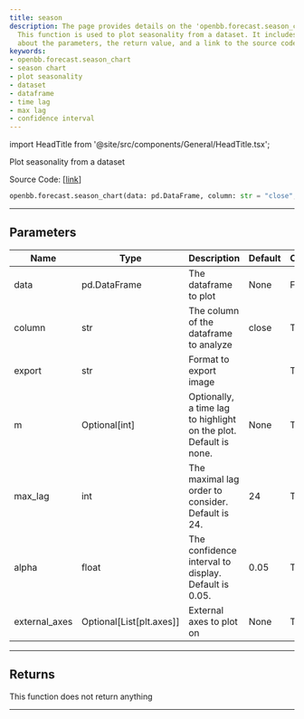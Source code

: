 ```yaml
---
title: season
description: The page provides details on the 'openbb.forecast.season_chart' function.
  This function is used to plot seasonality from a dataset. It includes information
  about the parameters, the return value, and a link to the source code.
keywords:
- openbb.forecast.season_chart
- season chart
- plot seasonality
- dataset
- dataframe
- time lag
- max lag
- confidence interval
---
```


import HeadTitle from '@site/src/components/General/HeadTitle.tsx';

<HeadTitle title="forecast.season - Reference | OpenBB SDK Docs" />

Plot seasonality from a dataset

Source Code: [[link](https://github.com/OpenBB-finance/OpenBB/tree/main/openbb_terminal/forecast/forecast_view.py#L120)]

```python
openbb.forecast.season_chart(data: pd.DataFrame, column: str = "close", export: str = "", m: Optional[int] = None, max_lag: int = 24, alpha: float = 0.05, external_axes: Optional[List[axes]] = None)
```

---

## Parameters

| Name | Type | Description | Default | Optional |
| ---- | ---- | ----------- | ------- | -------- |
| data | pd.DataFrame | The dataframe to plot | None | False |
| column | str | The column of the dataframe to analyze | close | True |
| export | str | Format to export image |  | True |
| m | Optional[int] | Optionally, a time lag to highlight on the plot. Default is none. | None | True |
| max_lag | int | The maximal lag order to consider. Default is 24. | 24 | True |
| alpha | float | The confidence interval to display. Default is 0.05. | 0.05 | True |
| external_axes | Optional[List[plt.axes]] | External axes to plot on | None | True |


---

## Returns

This function does not return anything

---
